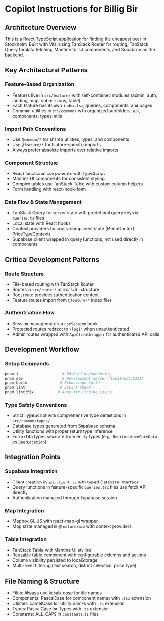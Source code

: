 # Copilot Instructions for Billig Bir

## Architecture Overview

This is a React TypeScript application for finding the cheapest beer in Stockholm. Built with Vite, using TanStack Router for routing, TanStack Query for data fetching, Mantine for UI components, and Supabase as the backend.

## Key Architectural Patterns

### Feature-Based Organization
- Features live in `src/feature/` with self-contained modules (admin, auth, landing, map, submissions, table)
- Each feature has its own `index.tsx`, queries, components, and pages
- Common utilities in `src/common/` with organized subfolders: api, components, types, utils

### Import Path Conventions
- Use `@common/*` for shared utilities, types, and components
- Use `@feature/*` for feature-specific imports
- Always prefer absolute imports over relative imports

### Component Structure
- React functional components with TypeScript
- Mantine UI components for consistent styling
- Complex tables use TanStack Table with custom column helpers
- Form handling with react-hook-form

### Data Flow & State Management
- TanStack Query for server state with predefined query keys in `queries.ts` files
- Local state with React hooks
- Context providers for cross-component state (MenuContext, PriceTypeContext)
- Supabase client wrapped in query functions, not used directly in components

## Critical Development Patterns

### Route Structure
- File-based routing with TanStack Router
- Routes in `src/routes/` mirror URL structure
- Root route provides authentication context
- Feature routes import from `@feature/*` index files

### Authentication Flow
- Session management via `useSession` hook
- Protected routes redirect to `/login` when unauthenticated
- Admin routes wrapped with `ApiClientWrapper` for authenticated API calls

## Development Workflow

### Setup Commands
```bash
pnpm i                    # Install dependencies
pnpm dev                  # Development server (localhost:5173)
pnpm build               # Production build
pnpm lint                # ESLint check
pnpm lint:fix           # Auto-fix linting issues
```

### Type Safety Conventions
- Strict TypeScript with comprehensive type definitions in `src/common/types/`
- Database types generated from Supabase schema
- Utility functions with proper return type inference
- Form data types separate from entity types (e.g., `BeerLocationFormData` vs `BeerLocation`)

## Integration Points

### Supabase Integration
- Client creation in `api-client.ts` with typed Database interface
- Query functions in feature-specific `queries.tsx` files use fetch API directly
- Authentication managed through Supabase session

### Map Integration
- Mapbox GL JS with react-map-gl wrapper
- Map state managed in `@feature/map` with context providers

### Table Integration
- TanStack Table with Mantine UI styling
- Reusable table component with configurable columns and actions
- Column visibility persisted to localStorage
- Multi-level filtering (text search, district selection, price type)

## File Naming & Structure
- Files: Always use kebab-case for file names
- Components: PascalCase for component names with `.tsx` extension
- Utilities: camelCase for utility names with `.ts` extension
- Types: PascalCase for Types with `.ts` extension
- Constants: ALL_CAPS in `constants.ts` files
